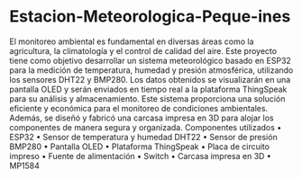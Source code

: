 # Estacion-Meteorologica-Peque-ines
El monitoreo ambiental es fundamental en diversas áreas como la agricultura, la climatología y el control de calidad del aire. Este proyecto tiene como objetivo desarrollar un sistema meteorológico basado en ESP32 para la medición de temperatura, humedad y presión atmosférica, utilizando los sensores DHT22 y BMP280. Los datos obtenidos se visualizarán en una pantalla OLED y serán enviados en tiempo real a la plataforma ThingSpeak para su análisis y almacenamiento. Este sistema proporciona una solución eficiente y económica para el monitoreo de condiciones ambientales. Además, se diseñó y fabricó una carcasa impresa en 3D para alojar los componentes de manera segura y organizada.
Componentes utilizados
•	ESP32
•	Sensor de temperatura y humedad DHT22
•	Sensor de presión BMP280
•	Pantalla OLED
•	Plataforma ThingSpeak
•	Placa de circuito impreso
•	Fuente de alimentación
•	Switch
•	Carcasa impresa en 3D
•	MP1584
